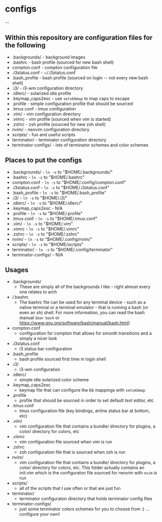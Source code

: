 # configs
--

## Within this repository are configuration files for the following ##
- .backgrounds/        - background images
- .bashrc              - bash profile (sourced for new bash shell)
- compton.conf         - compton configuration file
- .i3status.conf       - ~/.i3status.conf
- .bash_profile        - bash profile (sourced on login -- not every new bash shell)
- .i3/                 - i3-wm configuration directory
- .idlerc/             - solarized idle profile
- .keymap_caps2esc     - use `setxkbmap` to map caps to escape
- .profile             - simple configuration profile that should be sourced
- .tmux.conf           - tmux configuration
- .vim/                - vim configuration directory
- .vimrc               - vim profile (sourced when vim is started)
- .zshrc               - zsh profile (sourced for new zsh shell)
- nvim/                - neovim configuration directory
- scripts/             - fun and useful scripts
- terminator/          - terminator configuration directory
- terminator-configs/  - lots of terminator schemes and color schemes

## Places to put the configs ##
- .backgrounds/        - `ln -s` to "$HOME/.backgrounds/"
- .bashrc              - `ln -s` to "$HOME/.bashrc"
- compton.conf         - `ln -s` to "$HOME/.config/compton.conf"
- .i3status.conf       - `ln -s` to "$HOME/.i3status.conf"
- .bash_profile        - `ln -s` to "$HOME/.bash_profile"
- .i3/                 - `ln -s` to "$HOME/.i3/"
- .idlerc/             - `ln -s` to "$HOME/.idlerc/"
- .keymap_caps2esc     - N/A
- .profile             - `ln -s` to "$HOME/.profile"
- .tmux.conf           - `ln -s` to "$HOME/.tmux.conf"
- .vim/                - `ln -s` to "$HOME/.vim"
- .vimrc               - `ln -s` to "$HOME/.vimrc"
- .zshrc               - `ln -s` to "$HOME/.zshrc"
- nvim/                - `ln -s` to "$HOME/.config/nvim/"
- scripts/             - `ln -s` to "$HOME/scripts"
- terminator/          - `ln -s` to "$HOME/.config/terminator"
- terminator-configs/  - N/A

## Usages ##
- .backgrounds/
    * These are simply all of the backgrounds I like - right almost every one relates to arch
- /.bashrc
  * The bashrc file can be used for any terminal device - such as a native terminal or a terminal emulator - that is running a bash (or even an sh) shell. For more information, you can read the bash manual (`man bash` or https://www.gnu.org/software/bash/manual/bash.html)
- compton.conf
    * configuration for compton that allows for smooth transitions and a simply a nicer look
- .i3status.conf
    * i3 status bar configuration
- .bash_profile
    * bash profile sourced first time in login shell
- .i3/
    * i3-wm configuration
- .idlerc/
    * simple idle solarized color scheme
- .keymap_caps2esc
    * keymap file that can configure the kb mappings with `setxkbmap`
- .profile
    * profile that should be sourced in order to set default text editor, etc
- .tmux.conf
    * tmux configuration file (key bindings, airline status bar at bottom, etc)
- .vim/
    * vim configuration file that contains a bundle/ directory for plugins, a color/ directory for colors, etc
- .vimrc
    * vim configuration file sourced when vim is run
- .zshrc
    * zsh configuration file that is sourced when zsh is run
- nvim/
    * vim configuration file that contains a bundle/ directory for plugins, a color/ directory for colors, etc. This folder actually contains an init.vim which is the configuraton file sourced for neovim with `nvim` is run
- scripts/
    * all of the scripts that I use often or that are just fun
- terminator/
    * terminator configuraton directory that holds terminator config files
- terminator-configs/
    * just some terminator colors schemes for you to choose from :) ... configure your own!

